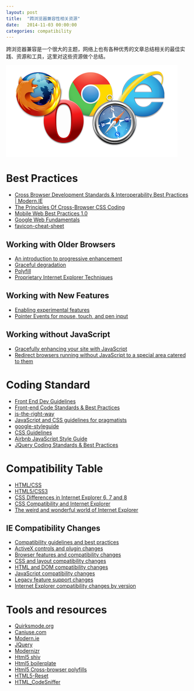 ```yaml
---
layout: post
title:  "跨浏览器兼容性相关资源"
date:   2014-11-03 00:00:00
categories: compatibility
---
```


跨浏览器兼容是一个很大的主题，网络上也有各种优秀的文章总结相关的最佳实践、资源和工具，这里对这些资源做个总结。

![cross-browser-support](/assets/images/posts/cross-browser-support.png)

<!--more-->

# Best Practices

-   [Cross Browser Development Standards & Interoperability Best
    Practices |
    Modern.IE](https://www.modern.ie/en-us/category/code-with-standards)
-   [The Principles Of Cross-Browser CSS
    Coding](http://www.smashingmagazine.com/2010/06/07/the-principles-of-cross-browser-css-coding/ "Read 'The Principles Of Cross-Browser CSS Coding'")
-   [Mobile Web Best Practices 1.0](http://www.w3.org/TR/mobile-bp/)
-   [Google Web
    Fundamentals](https://developers.google.com/web/fundamentals/)
-   [favicon-cheat-sheet](https://github.com/audreyr/favicon-cheat-sheet)

## Working with Older Browsers

-   [An introduction to progressive
    enhancement](https://docs.webplatform.org/wiki/concepts/progressive_enhancement "concepts/progressive enhancement")
-   [Graceful
    degradation](https://docs.webplatform.org/wiki/concepts/graceful_degradation "concepts/graceful degradation")
-   [Polyfill](https://docs.webplatform.org/wiki/concepts/polyfill "concepts/polyfill")
-   [Proprietary Internet Explorer
    Techniques](https://docs.webplatform.org/wiki/concepts/proprietary_internet_explorer_techniques "concepts/proprietary internet explorer techniques")

## Working with New Features

-   [Enabling experimental
    features](https://docs.webplatform.org/wiki/concepts/experimental_features "concepts/experimental features")
-   [Pointer Events for mouse, touch, and pen
    input](https://docs.webplatform.org/wiki/concepts/Pointer_Events "concepts/Pointer Events")

## Working without JavaScript

-   [Gracefully enhancing your site with
    JavaScript](https://docs.webplatform.org/w/index.php?title=concepts/graceful_enhancement&action=edit&redlink=1 "concepts/graceful enhancement (page does not exist)")
-   [Redirect browsers running without JavaScript to a special area
    catered to
    them](https://docs.webplatform.org/wiki/concepts/redirect_no_javascript "concepts/redirect no javascript")

# Coding Standard

-   [Front End Dev
    Guidelines](http://taitems.github.io/Front-End-Development-Guidelines/)
-   [Front-end Code Standards & Best
    Practices](http://isobar-idev.github.io/code-standards/)
-   [js-the-right-way](http://jstherightway.org/)
-   [JavaScript and CSS guidelines for
    pragmatists](https://github.com/stevekwan/best-practices)
-   [google-styleguide](https://code.google.com/p/google-styleguide/)
-   [CSS Guidelines](http://cssguidelin.es/)
-   [Airbnb JavaScript Style
    Guide](https://github.com/airbnb/javascript)
-   [JQuery Coding Standards & Best
    Practices](http://lab.abhinayrathore.com/jquery-standards/)

# Compatibility Table

-   [HTML/CSS](http://www.quirksmode.org)
-   [HTML5/CSS3](http://caniuse.com)
-   [CSS Differences in Internet Explorer 6, 7 and 8](http://www.smashingmagazine.com/2009/10/14/css-differences-in-internet-explorer-6-7-and-8/)
-   [CSS Compatibility and Internet Explorer](http://msdn.microsoft.com/en-us/library/cc351024(VS.85).aspx)
-   [The weird and wonderful world of Internet Explorer](http://www.positioniseverything.net/explorer.html)

## IE Compatibility Changes

-   [Compatibility guidelines and best
    practices](http://msdn.microsoft.com/en-us/library/ie/gg130949%28v=vs.85%29.aspx "Compatibility guidelines and best practices")
-   [ActiveX controls and plugin
    changes](http://msdn.microsoft.com/en-us/library/ie/dn467847%28v=vs.85%29.aspx "ActiveX controls and plugin changes")
-   [Browser features and compatibility
    changes](http://msdn.microsoft.com/en-us/library/ie/dn467848%28v=vs.85%29.aspx "Browser features and compatibility changes")
-   [CSS and layout compatibility
    changes](http://msdn.microsoft.com/en-us/library/ie/dn467849%28v=vs.85%29.aspx "CSS and layout compatibility changes")
-   [HTML and DOM compatibility
    changes](http://msdn.microsoft.com/en-us/library/ie/dn467850%28v=vs.85%29.aspx "HTML and DOM compatibility changes")
-   [JavaScript compatibility
    changes](http://msdn.microsoft.com/en-us/library/ie/dn467851%28v=vs.85%29.aspx "JavaScript compatibility changes")
-   [Legacy feature support
    changes](http://msdn.microsoft.com/en-us/library/ie/dn467852%28v=vs.85%29.aspx "Legacy feature support changes")
-   [Internet Explorer compatibility changes by
    version](http://msdn.microsoft.com/en-us/library/ie/dn467846%28v=vs.85%29.aspx "Internet Explorer compatibility changes by version")

# Tools and resources

-   [Quirksmode.org](http://quirksmode.org)
-   [Caniuse.com](http://caniuse.com)
-   [Modern.ie](http://modern.ie)
-   [JQuery](http://jquery.com)
-   [Modernizr](http://www.modernizr.com/)
-   [Html5 shiv](http://code.google.com/p/html5shiv/)
-   [Html5 boilerplate](http://html5boilerplate.com/)
-   [Html5 Cross-browser
    polyfills](https://github.com/Modernizr/Modernizr/wiki/HTML5-Cross-browser-Polyfills)
-   [HTML5-Reset](https://github.com/murtaugh/HTML5-Reset)
-   [HTML\_CodeSniffer](https://github.com/squizlabs/HTML_CodeSniffer)




